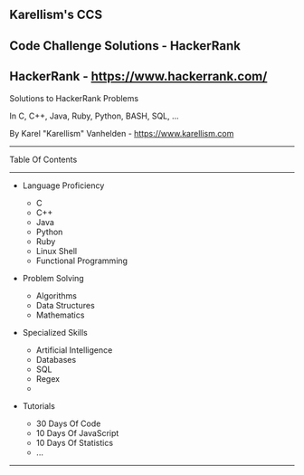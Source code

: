 ## Karellism's CCS
## Code Challenge Solutions - HackerRank
## HackerRank - https://www.hackerrank.com/

Solutions to HackerRank Problems

In C, C++, Java, Ruby, Python, BASH, SQL, ...

By Karel "Karellism" Vanhelden - https://www.karellism.com

---

Table Of Contents

---

* Language Proficiency
  
  * C
  * C++
  * Java
  * Python
  * Ruby
  * Linux Shell
  * Functional Programming

* Problem Solving
  
  * Algorithms
  * Data Structures
  * Mathematics

* Specialized Skills
  
  * Artificial Intelligence
  * Databases
  * SQL
  * Regex
  * 

* Tutorials
  
  * 30 Days Of Code
  * 10 Days Of JavaScript 
  * 10 Days Of Statistics
  * ...

---
